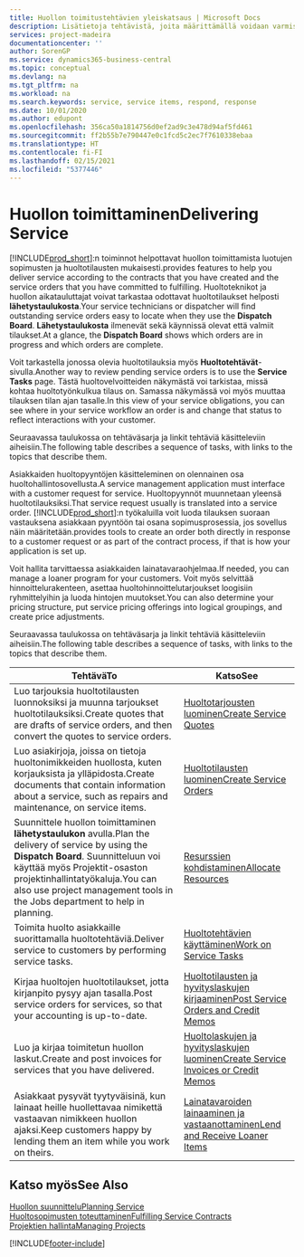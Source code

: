 ```yaml
---
title: Huollon toimitustehtävien yleiskatsaus | Microsoft Docs
description: Lisätietoja tehtävistä, joita määrittämällä voidaan varmistaa laadukkaan huollon toimitus ja asiakkaiden kanssa tehtyjen sopimusten noudattaminen.
services: project-madeira
documentationcenter: ''
author: SorenGP
ms.service: dynamics365-business-central
ms.topic: conceptual
ms.devlang: na
ms.tgt_pltfrm: na
ms.workload: na
ms.search.keywords: service, service items, respond, response
ms.date: 10/01/2020
ms.author: edupont
ms.openlocfilehash: 356ca50a1814756d0ef2ad9c3e478d94af5fd461
ms.sourcegitcommit: ff2b55b7e790447e0c1fcd5c2ec7f7610338ebaa
ms.translationtype: HT
ms.contentlocale: fi-FI
ms.lasthandoff: 02/15/2021
ms.locfileid: "5377446"
---
```

# <a name="delivering-service"></a><span data-ttu-id="14c1a-103">Huollon toimittaminen</span><span class="sxs-lookup"><span data-stu-id="14c1a-103">Delivering Service</span></span>
[!INCLUDE[prod_short](includes/prod_short.md)]<span data-ttu-id="14c1a-104">:n toiminnot helpottavat huollon toimittamista luotujen sopimusten ja huoltotilausten mukaisesti.</span><span class="sxs-lookup"><span data-stu-id="14c1a-104">provides features to help you deliver service according to the contracts that you have created and the service orders that you have committed to fulfilling.</span></span> <span data-ttu-id="14c1a-105">Huoltoteknikot ja huollon aikatauluttajat voivat tarkastaa odottavat huoltotilaukset helposti **lähetystaulukosta**.</span><span class="sxs-lookup"><span data-stu-id="14c1a-105">Your service technicians or dispatcher will find outstanding service orders easy to locate when they use the **Dispatch Board**.</span></span> <span data-ttu-id="14c1a-106">**Lähetystaulukosta** ilmenevät sekä käynnissä olevat että valmiit tilaukset.</span><span class="sxs-lookup"><span data-stu-id="14c1a-106">At a glance, the **Dispatch Board** shows which orders are in progress and which orders are complete.</span></span>  
  
<span data-ttu-id="14c1a-107">Voit tarkastella jonossa olevia huoltotilauksia myös **Huoltotehtävät**-sivulla.</span><span class="sxs-lookup"><span data-stu-id="14c1a-107">Another way to review pending service orders is to use the **Service Tasks** page.</span></span> <span data-ttu-id="14c1a-108">Tästä huoltovelvoitteiden näkymästä voi tarkistaa, missä kohtaa huoltotyönkulkua tilaus on. Samassa näkymässä voi myös muuttaa tilauksen tilan ajan tasalle.</span><span class="sxs-lookup"><span data-stu-id="14c1a-108">In this view of your service obligations, you can see where in your service workflow an order is and change that status to reflect interactions with your customer.</span></span>  
  
<span data-ttu-id="14c1a-109">Seuraavassa taulukossa on tehtäväsarja ja linkit tehtäviä käsitteleviin aiheisiin.</span><span class="sxs-lookup"><span data-stu-id="14c1a-109">The following table describes a sequence of tasks, with links to the topics that describe them.</span></span>   

<span data-ttu-id="14c1a-110">Asiakkaiden huoltopyyntöjen käsitteleminen on olennainen osa huoltohallintosovellusta.</span><span class="sxs-lookup"><span data-stu-id="14c1a-110">A service management application must interface with a customer request for service.</span></span> <span data-ttu-id="14c1a-111">Huoltopyynnöt muunnetaan yleensä huoltotilauksiksi.</span><span class="sxs-lookup"><span data-stu-id="14c1a-111">That service request usually is translated into a service order.</span></span> [!INCLUDE[prod_short](includes/prod_short.md)]<span data-ttu-id="14c1a-112">:n työkaluilla voit luoda tilauksen suoraan vastauksena asiakkaan pyyntöön tai osana sopimusprosessia, jos sovellus näin määritetään.</span><span class="sxs-lookup"><span data-stu-id="14c1a-112">provides tools to create an order both directly in response to a customer request or as part of the contract process, if that is how your application is set up.</span></span>  
  
<span data-ttu-id="14c1a-113">Voit hallita tarvittaessa asiakkaiden lainatavaraohjelmaa.</span><span class="sxs-lookup"><span data-stu-id="14c1a-113">If needed, you can manage a loaner program for your customers.</span></span> <span data-ttu-id="14c1a-114">Voit myös selvittää hinnoittelurakenteen, asettaa huoltohinnoittelutarjoukset loogisiin ryhmittelyihin ja luoda hintojen muutokset.</span><span class="sxs-lookup"><span data-stu-id="14c1a-114">You can also determine your pricing structure, put service pricing offerings into logical groupings, and create price adjustments.</span></span>  
  
<span data-ttu-id="14c1a-115">Seuraavassa taulukossa on tehtäväsarja ja linkit tehtäviä käsitteleviin aiheisiin.</span><span class="sxs-lookup"><span data-stu-id="14c1a-115">The following table describes a sequence of tasks, with links to the topics that describe them.</span></span>   
  
|<span data-ttu-id="14c1a-116">**Tehtävä**</span><span class="sxs-lookup"><span data-stu-id="14c1a-116">**To**</span></span>|<span data-ttu-id="14c1a-117">**Katso**</span><span class="sxs-lookup"><span data-stu-id="14c1a-117">**See**</span></span>|  
|------------|-------------|  
|<span data-ttu-id="14c1a-118">Luo tarjouksia huoltotilausten luonnoksiksi ja muunna tarjoukset huoltotilauksiksi.</span><span class="sxs-lookup"><span data-stu-id="14c1a-118">Create quotes that are drafts of service orders, and then convert the quotes to service orders.</span></span>|[<span data-ttu-id="14c1a-119">Huoltotarjousten luominen</span><span class="sxs-lookup"><span data-stu-id="14c1a-119">Create Service Quotes</span></span>](service-how-to-create-service-quotes.md)|
|<span data-ttu-id="14c1a-120">Luo asiakirjoja, joissa on tietoja huoltonimikkeiden huollosta, kuten korjauksista ja ylläpidosta.</span><span class="sxs-lookup"><span data-stu-id="14c1a-120">Create documents that contain information about a service, such as repairs and maintenance, on service items.</span></span>|[<span data-ttu-id="14c1a-121">Huoltotilausten luominen</span><span class="sxs-lookup"><span data-stu-id="14c1a-121">Create Service Orders</span></span>](service-how-to-create-service-orders.md)|
|<span data-ttu-id="14c1a-122">Suunnittele huollon toimittaminen **lähetystaulukon** avulla.</span><span class="sxs-lookup"><span data-stu-id="14c1a-122">Plan the delivery of service by using the **Dispatch Board**.</span></span> <span data-ttu-id="14c1a-123">Suunnitteluun voi käyttää myös Projektit-osaston projektinhallintatyökaluja.</span><span class="sxs-lookup"><span data-stu-id="14c1a-123">You can also use project management tools in the Jobs department to help in planning.</span></span>|[<span data-ttu-id="14c1a-124">Resurssien kohdistaminen</span><span class="sxs-lookup"><span data-stu-id="14c1a-124">Allocate Resources</span></span>](service-how-to-allocate-resources.md)|  
|<span data-ttu-id="14c1a-125">Toimita huolto asiakkaille suorittamalla huoltotehtäviä.</span><span class="sxs-lookup"><span data-stu-id="14c1a-125">Deliver service to customers by performing service tasks.</span></span>|[<span data-ttu-id="14c1a-126">Huoltotehtävien käyttäminen</span><span class="sxs-lookup"><span data-stu-id="14c1a-126">Work on Service Tasks</span></span>](service-how-to-work-on-service-tasks.md)|  
|<span data-ttu-id="14c1a-127">Kirjaa huoltojen huoltotilaukset, jotta kirjanpito pysyy ajan tasalla.</span><span class="sxs-lookup"><span data-stu-id="14c1a-127">Post service orders for services, so that your accounting is up-to-date.</span></span>|[<span data-ttu-id="14c1a-128">Huoltotilausten ja hyvityslaskujen kirjaaminen</span><span class="sxs-lookup"><span data-stu-id="14c1a-128">Post Service Orders and Credit Memos</span></span>](service-how-to-post-service-orders.md)|  
|<span data-ttu-id="14c1a-129">Luo ja kirjaa toimitetun huollon laskut.</span><span class="sxs-lookup"><span data-stu-id="14c1a-129">Create and post invoices for services that you have delivered.</span></span>|[<span data-ttu-id="14c1a-130">Huoltolaskujen ja hyvityslaskujen luominen</span><span class="sxs-lookup"><span data-stu-id="14c1a-130">Create Service Invoices or Credit Memos</span></span>](service-how-create-invoices.md)|  
|<span data-ttu-id="14c1a-131">Asiakkaat pysyvät tyytyväisinä, kun lainaat heille huollettavaa nimikettä vastaavan nimikkeen huollon ajaksi.</span><span class="sxs-lookup"><span data-stu-id="14c1a-131">Keep customers happy by lending them an item while you work on theirs.</span></span>| [<span data-ttu-id="14c1a-132">Lainatavaroiden lainaaminen ja vastaanottaminen</span><span class="sxs-lookup"><span data-stu-id="14c1a-132">Lend and Receive Loaner Items</span></span>](service-how-to-lend-receive-loaners.md)|
  
## <a name="see-also"></a><span data-ttu-id="14c1a-133">Katso myös</span><span class="sxs-lookup"><span data-stu-id="14c1a-133">See Also</span></span>  
[<span data-ttu-id="14c1a-134">Huollon suunnittelu</span><span class="sxs-lookup"><span data-stu-id="14c1a-134">Planning Service</span></span>](service-plan-service.md)  
[<span data-ttu-id="14c1a-135">Huoltosopimusten toteuttaminen</span><span class="sxs-lookup"><span data-stu-id="14c1a-135">Fulfilling Service Contracts</span></span>](service-fulfill-service-contracts.md)  
[<span data-ttu-id="14c1a-136">Projektien hallinta</span><span class="sxs-lookup"><span data-stu-id="14c1a-136">Managing Projects</span></span>](projects-manage-projects.md)  


[!INCLUDE[footer-include](includes/footer-banner.md)]